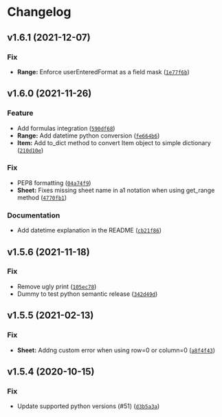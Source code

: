 # Changelog

<!--next-version-placeholder-->

## v1.6.1 (2021-12-07)
### Fix
* **Range:** Enforce userEnteredFormat as a field mask ([`1e77f6b`](https://github.com/socialpoint-labs/sheetfu/commit/1e77f6b449d18b9ee7c6bffdd0d680db7d402494))

## v1.6.0 (2021-11-26)
### Feature
* Add formulas integration ([`590df68`](https://github.com/socialpoint-labs/sheetfu/commit/590df68221c580c33a0c5e4c564dca71e569aceb))
* **Range:** Add datetime python conversion ([`fe664b6`](https://github.com/socialpoint-labs/sheetfu/commit/fe664b614b6eb17bbe1b469fcc94efdc39be5ef9))
* **Item:** Add to_dict method to convert Item object to simple dictionary ([`210d10e`](https://github.com/socialpoint-labs/sheetfu/commit/210d10edd5ae4fafd289ca1683a211c28c5bca5c))

### Fix
* PEP8 formatting ([`04a74f9`](https://github.com/socialpoint-labs/sheetfu/commit/04a74f9b657670be6aa1fe07ad802af78e071017))
* **Sheet:** Fixes missing sheet name in a1 notation when using get_range method ([`4770fb1`](https://github.com/socialpoint-labs/sheetfu/commit/4770fb142e4d4a19e18d4eff8899f58c673befeb))

### Documentation
* Add datetime explanation in the README ([`cb21f86`](https://github.com/socialpoint-labs/sheetfu/commit/cb21f863ec29e05e03fa29393d5adf1ca43545d4))

## v1.5.6 (2021-11-18)
### Fix
* Remove ugly print ([`105ec78`](https://github.com/socialpoint-labs/sheetfu/commit/105ec78cf5c8de0d8fe7969829edc8e50aa58937))
* Dummy to test python semantic release ([`342d49d`](https://github.com/socialpoint-labs/sheetfu/commit/342d49d37800c7c0a3103aa06816cf14bb44fe6b))

## v1.5.5 (2021-02-13)
### Fix
* **Sheet:** Addng custom error when using row=0 or column=0 ([`a8f4f43`](https://github.com/socialpoint-labs/sheetfu/commit/a8f4f43b968880a9611b416ac8f38c8ad2ccb535))

## v1.5.4 (2020-10-15)
### Fix
* Update supported python versions (#51) ([`d3b5a3a`](https://github.com/socialpoint-labs/sheetfu/commit/d3b5a3aa74aa5a9899ef984884fd8803f38ce09d))
